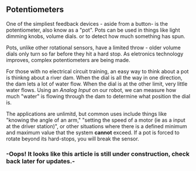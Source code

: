 ## Potentiometers

One of the simpliest feedback devices - aside from a button- is the potentiometer, also know as a "pot". Pots can be used in things like light dimming knobs, volume dials. or to detect how much something has spun. 

Pots, unlike other rotational sensors, have a limited throw - older volume dials only turn so far before they hit a hard stop. As eletronics technology improves, complex potentiometers are being made. 

For those with no electrical circuit training, an easy way to think about a pot is thinkng about a river dam. When the dial is all the way in one direction, the dam lets a lot of water flow. When the dial is at the other limit, very little water flows. Using an _Analog Input_ on our robot, we can measure how much "water" is flowing through the dam to determine what position the dial is. 

The applications are unlimitd, but common uses include things like "knowing the angle of an arm," "setting the speed of a motor (ie as a input at the driver station)", or other situations where there is a defined minimum and maximum value that the system **cannot** exceed. If a pot is forced to rotate beyond its hard-stops, you will break the sensor. 

### -Oops! It looks like this article is still under construction, check back later for updates.-
